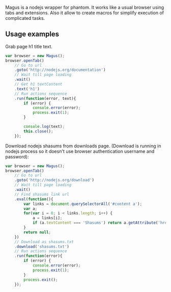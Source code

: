Magus is a nodejs wrapper for phantom. It works like a usual browser using tabs and extensions. Also it allow to
create macros for simplify execution of complicated tasks.

## Usage examples

Grab page h1 title text.

```javascript
var browser = new Magus();
browser.openTab()
    // Go to url
    .goto('http://nodejs.org/documentation')
    // Wait till page loading
    .wait()
    // Get h1 textContent
    .text('h1')
    // Run actions sequence
    .run(function(error, text){
        if (error) {
            console.error(error);
            process.exit(1);
        }

        console.log(text);
        this.close();
    });
```

Download nodejs shasums from downloads page. (Download is running in nodejs process so it doesn't use browser
authentication username and password):

```javascript
var browser = new Magus();
browser.openTab()
    // Go to url
    .goto('http://nodejs.org/download')
    // Wait till page loading
    .wait()
    // Find shasums link url
    .eval(function(){
        var links = document.querySelectorAll('#content a');
        var a;
        for(var i = 0; i < links.length; i++) {
            a = links[i];
            if (a.textContent === 'Shasums') return a.getAttribute('href');
        }
        return null;
    })
    // Download as shasums.txt
    .download('shasums.txt')
    // Run actions sequence
    .run(function(error){
        if (error) {
            console.error(error);
            process.exit(1);
        }
        process.exit();
    });
```